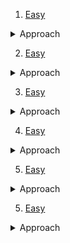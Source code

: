 1. [Easy](https://www.codechef.com/LTIME104B/problems/PERMXORSUM)
<details>
    <summary>Approach</summar>


</details>
   
2. [Easy](https://www.codechef.com/START24B/problems/ORANDCON)
<details>
    <summary>Approach</summar>


</details>

3. [Easy](https://www.codechef.com/FEB221B/problems/BITBLEND)
<details>
    <summary>Approach</summar>


</details>

4. [Easy](https://www.codechef.com/JAN221B/problems/XORED)
<details>
    <summary>Approach</summar>


</details>

5. [Easy](https://atcoder.jp/contests/arc129/tasks/arc129_a)
<details>
    <summary>Approach</summar>


</details>

5. [Easy](https://codeforces.com/contest/1325/problem/D)
<details>
    <summary>Approach</summar>


</details>